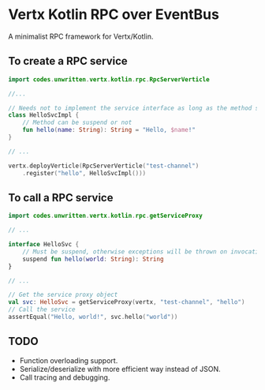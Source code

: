 Vertx Kotlin RPC over EventBus
==============================

A minimalist RPC framework for Vertx/Kotlin.


To create a RPC service
-----------------------

```kotlin
import codes.unwritten.vertx.kotlin.rpc.RpcServerVerticle

//...

// Needs not to implement the service interface as long as the method signature matches
class HelloSvcImpl {
    // Method can be suspend or not
    fun hello(name: String): String = "Hello, $name!"
}

// ...

vertx.deployVerticle(RpcServerVerticle("test-channel")
    .register("hello", HelloSvcImpl()))
```


To call a RPC service
---------------------
```kotlin
import codes.unwritten.vertx.kotlin.rpc.getServiceProxy

// ...

interface HelloSvc {
    // Must be suspend, otherwise exceptions will be thrown on invocation.
    suspend fun hello(world: String): String
}

// ...

// Get the service proxy object
val svc: HelloSvc = getServiceProxy(vertx, "test-channel", "hello")
// Call the service
assertEqual("Hello, world!", svc.hello("world"))
```


TODO
----

* Function overloading support.
* Serialize/deserialize with more efficient way instead of JSON.
* Call tracing and debugging.